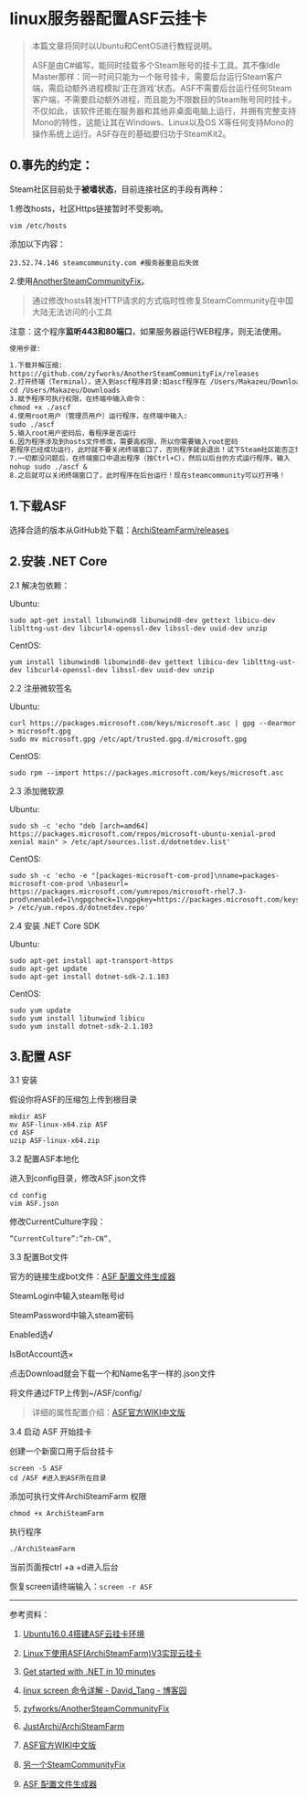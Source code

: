 # linux服务器配置ASF云挂卡

>本篇文章将同时以Ubuntu和CentOS进行教程说明。
>
> ASF是由C#编写，能同时挂载多个Steam账号的挂卡工具。其不像Idle Master那样：同一时间只能为一个账号挂卡，需要后台运行Steam客户端，需启动额外进程模拟‘正在游戏’状态。ASF不需要后台运行任何Steam客户端，不需要启动额外进程，而且能为不限数目的Steam账号同时挂卡。不仅如此，该软件还能在服务器和其他非桌面电脑上运行，并拥有完整支持Mono的特性，这能让其在Windows、Linux以及OS X等任何支持Mono的操作系统上运行。ASF存在的基础要归功于SteamKit2。

## 0.事先的约定：

Steam社区目前处于**被墙状态**，目前连接社区的手段有两种：

1.修改hosts，社区Https链接暂时不受影响。

```ssh
vim /etc/hosts
```

添加以下内容：

```vim
23.52.74.146 steamcommunity.com #服务器重启后失效
```

2.使用[AnotherSteamCommunityFix](https://github.com/zyfworks/AnotherSteamCommunityFix)。

>通过修改hosts转发HTTP请求的方式临时性修复SteamCommunity在中国大陆无法访问的小工具

注意：这个程序**监听443和80端口**，如果服务器运行WEB程序，则无法使用。

```txt
使用步骤:

1.下载并解压缩:
https://github.com/zyfworks/AnotherSteamCommunityFix/releases
2.打开终端（Terminal），进入到ascf程序目录:如ascf程序在 /Users/Makazeu/Downloads/文件夹中，那么在终端中输入:
cd /Users/Makazeu/Downloads
3.赋予程序可执行权限，在终端中输入命令：
chmod +x ./ascf
4.使用root用户（管理员用户）运行程序，在终端中输入:
sudo ./ascf
5.输入root用户密码后，看程序是否运行
6.因为程序涉及到hosts文件修改，需要高权限，所以你需要输入root密码
若程序已经成功运行，此时就不要关闭终端窗口了，否则程序就会退出！试下Steam社区能否正常打开。
7.一切都没问题后，在终端窗口中退出程序（按Ctrl+C），然后以后台的方式运行程序，输入
nohup sudo ./ascf &
8.之后就可以关闭终端窗口了，此时程序在后台运行！现在steamcommunity可以打开咯！
```

## 1.下载ASF

选择合适的版本从GitHub处下载：[ArchiSteamFarm/releases](https://github.com/JustArchi/ArchiSteamFarm/releases)

## 2.安装 .NET Core

2.1 解决包依赖：

Ubuntu:

```shell
sudo apt-get install libunwind8 libunwind8-dev gettext libicu-dev liblttng-ust-dev libcurl4-openssl-dev libssl-dev uuid-dev unzip
```

CentOS:

```shell
yum install libunwind8 libunwind8-dev gettext libicu-dev liblttng-ust-dev libcurl4-openssl-dev libssl-dev uuid-dev unzip
```

2.2 注册微软签名

Ubuntu:

```shell
curl https://packages.microsoft.com/keys/microsoft.asc | gpg --dearmor > microsoft.gpg
sudo mv microsoft.gpg /etc/apt/trusted.gpg.d/microsoft.gpg
```

CentOS:

```shell
sudo rpm --import https://packages.microsoft.com/keys/microsoft.asc
```

2.3 添加微软源

Ubuntu:

```shell
sudo sh -c 'echo "deb [arch=amd64] https://packages.microsoft.com/repos/microsoft-ubuntu-xenial-prod xenial main" > /etc/apt/sources.list.d/dotnetdev.list'
```

CentOS:

```shell
sudo sh -c 'echo -e "[packages-microsoft-com-prod]\nname=packages-microsoft-com-prod \nbaseurl= https://packages.microsoft.com/yumrepos/microsoft-rhel7.3-prod\nenabled=1\ngpgcheck=1\ngpgkey=https://packages.microsoft.com/keys/microsoft.asc" > /etc/yum.repos.d/dotnetdev.repo'
```

2.4 安装 .NET Core SDK

Ubuntu:

```shell
sudo apt-get install apt-transport-https
sudo apt-get update
sudo apt-get install dotnet-sdk-2.1.103
```

CentOS:

```shell
sudo yum update
sudo yum install libunwind libicu
sudo yum install dotnet-sdk-2.1.103
```

## 3.配置 ASF

3.1 安装

假设你将ASF的压缩包上传到根目录

```shell
mkdir ASF
mv ASF-linux-x64.zip ASF
cd ASF
uzip ASF-linux-x64.zip
```

3.2 配置ASF本地化

进入到config目录，修改ASF.json文件

```shell
cd config
vim ASF.json
```

修改CurrentCulture字段：

```vim
”CurrentCulture”:”zh-CN”,
```

3.3 配置Bot文件

官方的链接生成bot文件：[ASF 配置文件生成器](https://justarchi.github.io/ArchiSteamFarm/#/bot)

SteamLogin中输入steam账号id

SteamPassword中输入steam密码

Enabled选√

IsBotAccount选×

点击Download就会下载一个和Name名字一样的.json文件

将文件通过FTP上传到~/ASF/config/

> 详细的属性配置介绍：[ASF官方WIKI中文版](https://steamcn.com/t187703-1-1)

3.4 启动 ASF 开始挂卡

创建一个新窗口用于后台挂卡

```shell
screen -S ASF
cd /ASF #进入到ASF所在目录
```

添加可执行文件ArchiSteamFarm 权限

```shell
chmod +x ArchiSteamFarm
```

执行程序

```shell
./ArchiSteamFarm
```

当前页面按ctrl +a +d进入后台

恢复screen请终端输入：`screen -r ASF`

---

参考资料：

1. [Ubuntu16.0.4搭建ASF云挂卡环境](https://www.jianshu.com/p/13beaf40fa0a)

1. [Linux下使用ASF(ArchiSteamFarm)V3实现云挂卡](http://itdream.me/2017/10/366)

1. [Get started with .NET in 10 minutes](https://www.microsoft.com/net/learn/get-started/linux/centos)

1. [linux screen 命令详解 - David_Tang - 博客园](https://www.cnblogs.com/mchina/archive/2013/01/30/2880680.html)

1. [zyfworks/AnotherSteamCommunityFix](https://github.com/zyfworks/AnotherSteamCommunityFix)

1. [JustArchi/ArchiSteamFarm](https://github.com/JustArchi/ArchiSteamFarm)

1. [ASF官方WIKI中文版](https://steamcn.com/t187703-1-1)

1. [另一个SteamCommunityFix](https://steamcn.com/t339641-1-1)

1. [ASF 配置文件生成器](https://justarchi.github.io/ArchiSteamFarm/#/bot)